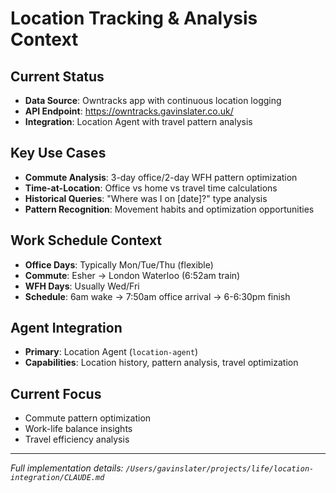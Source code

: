 # Location Tracking & Analysis Context

## Current Status
- **Data Source**: Owntracks app with continuous location logging
- **API Endpoint**: https://owntracks.gavinslater.co.uk/
- **Integration**: Location Agent with travel pattern analysis

## Key Use Cases
- **Commute Analysis**: 3-day office/2-day WFH pattern optimization
- **Time-at-Location**: Office vs home vs travel time calculations
- **Historical Queries**: "Where was I on [date]?" type analysis
- **Pattern Recognition**: Movement habits and optimization opportunities

## Work Schedule Context
- **Office Days**: Typically Mon/Tue/Thu (flexible)
- **Commute**: Esher → London Waterloo (6:52am train)
- **WFH Days**: Usually Wed/Fri
- **Schedule**: 6am wake → 7:50am office arrival → 6-6:30pm finish

## Agent Integration
- **Primary**: Location Agent (`location-agent`)
- **Capabilities**: Location history, pattern analysis, travel optimization

## Current Focus
- Commute pattern optimization
- Work-life balance insights
- Travel efficiency analysis

---
*Full implementation details: `/Users/gavinslater/projects/life/location-integration/CLAUDE.md`*